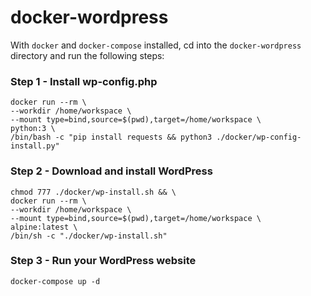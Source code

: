 # docker-wordpress

With ```docker``` and ```docker-compose``` installed, cd into the ```docker-wordpress``` directory and run the following steps:

### Step 1 - Install wp-config.php

```
docker run --rm \
--workdir /home/workspace \
--mount type=bind,source=$(pwd),target=/home/workspace \
python:3 \
/bin/bash -c "pip install requests && python3 ./docker/wp-config-install.py"
```

### Step 2 - Download and install WordPress

```
chmod 777 ./docker/wp-install.sh && \
docker run --rm \
--workdir /home/workspace \
--mount type=bind,source=$(pwd),target=/home/workspace \
alpine:latest \
/bin/sh -c "./docker/wp-install.sh"
```

### Step 3 - Run your WordPress website

```
docker-compose up -d
```